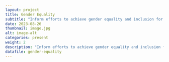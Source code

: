 ```yaml
---
layout: project
title: Gender Equality
subtitle: "Inform efforts to achieve gender equality and inclusion for LGBTQIA+ people."
date: 2023-08-26
thumbnail: image.jpg
alt: image-alt
categories: present
weight: 2
description: "Inform efforts to achieve gender equality and inclusion for LGBTQIA+ people."
datafile: gender-equality
---
```

